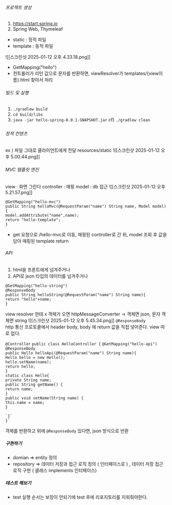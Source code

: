 ###### 프로젝트 생성
1. https://start.spring.io
2. Spring Web, Thymeleaf

- static : 정적 파일
- template : 동적 파일

![[스크린샷 2025-01-12 오후 4.33.18.png]]
- GetMapping("hello")
- 컨트롤러가 리턴 값으로 문자를 반환하면, viewResolver가 templates/{view이름}.html 찾아서 처리

###### 빌드 및 실행
1. `./gradlew build`
2. `cd build/libs`
3. `java -jar hello-spring-0.0.1-SNAPSHOT.jar`
cf) `./gradlew clean`

##### 
###### 정적 컨텐츠
ex ) 파일 그대로 클라이언트에게 전달
resources/static
![[스크린샷 2025-01-12 오후 5.00.44.png]]
###### MVC 템플릿 엔진
view : 화면 그린다
controller : 매핑
model : db 접근
![[스크린샷 2025-01-12 오후 5.21.57.png]]

`@GetMapping("hello-mvc")`  
`public String helloMvc(@RequestParam("name") String name, Model model){`  
    `model.addAttribute("name",name);`  
    `return "hello-template";`  
`}`

- get 요청으로 /hello-mvc로 이동, 매핑된 controller로 간 뒤, model 조회 후 값을 담아 매핑된 template return
###### API
1. html을 프론트에게 넘겨주거나
2. API로 json 타입의 데이터를 넘겨주거나

`@GetMapping("hello-string")`  
`@ResponseBody`  
`public String helloString(@RequestParam("name") String name){`  
    `return "hello"+name;`  
`}`

view resolver 한테 x
객체가 오면 httpMessageConverter -> 객체면 json, 문자 객체면 string
![[스크린샷 2025-01-12 오후 5.45.34.png]]
`@ResponseBody`  
http 통신 프로토콜에서 header body, body 에 return 값을 직접 넣어준다. view 따로 없다.

`@Controller` 
`public class HelloController {`
	`@GetMapping("hello-api")`  
	`@ResponseBody`  
	`public Hello helloApi(@RequestParam("name") String name){`  
	    `Hello hello = new Hello();`  
	    `hello.setName(name);`  
	    `return hello;`  
	`}`  
	`static class Hello{`  
	    `private String name;`  
	    `public String getName() {`  
	        `return name;`  
	    `}`  
	    `public void setName(String name) {`  
	        `this.name = name;`  
	    `}`  
	  
	`}`
	}`

객체를 반환하고 위에 `@ResponseBody` 있다면, json 방식으로 반환

##### 구현하기
- domian => entity 정의
- repository => 데이터 저장과 접근 로직 정의 ( 인터페이스로 ) , 데이터 저장 접근 로직 구현 ( 클래스 implements 인터페이스)
##### 테스트 해보기
- test 실행 순서는 보장이 안되기에 test 후에 리포지토리를 지워줘야한다.